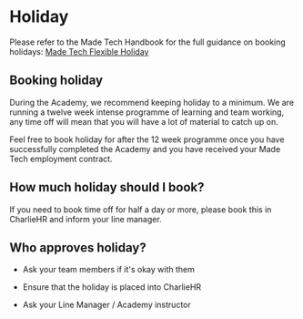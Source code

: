 # Holiday

Please refer to the Made Tech Handbook for the full guidance on booking holidays: [Made Tech Flexible Holiday](https://github.com/madetech/handbook/blob/master/benefits/flexible_holiday.md)

## Booking holiday

During the Academy, we recommend keeping holiday to a minimum. We are running a twelve week intense programme of learning and team working, any time off will mean that you will have a lot of material to catch up on. 

Feel free to book holiday for after the 12 week programme once you have successfully completed the Academy and you have received your Made Tech employment contract. 

## How much holiday should I book?

If you need to book time off for half a day or more, please book this in CharlieHR and inform your line manager. 

## Who approves holiday?

* Ask your team members if it's okay with them

* Ensure that the holiday is placed into CharlieHR

* Ask your Line Manager / Academy instructor